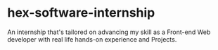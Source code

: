 # hex-software-internship
An internship that's tailored on advancing my skill as a Front-end Web developer with real life hands-on experience and Projects.
